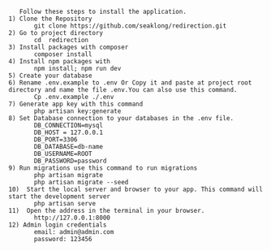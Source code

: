        Follow these steps to install the application.
    1) Clone the Repository
           git clone https://github.com/seaklong/redirection.git
    2) Go to project directory
           cd  redirection
    3) Install packages with composer
           composer install
    4) Install npm packages with 
           npm install; npm run dev
    5) Create your database
    6) Rename .env.example to .env Or Copy it and paste at project root directory and name the file .env.You can also use this command.
           Cp .env.example ./.env
    7) Generate app key with this command
           php artisan key:generate
    8) Set Database connection to your databases in the .env file.
           DB_CONNECTION=mysql
           DB_HOST = 127.0.0.1
           DB_PORT=3306
           DB_DATABASE=db-name
           DB_USERNAME=ROOT
           DB_PASSWORD=password
    9) Run migrations use this command to run migrations
           php artisan migrate
           php artisan migrate --seed
    10)  Start the local server and browser to your app. This command will start the development server  
           php artisan serve
    11)  Open the address in the terminal in your browser.
           http://127.0.0.1:8000
    12) Admin login credentials
           email: admin@admin.com
           password: 123456
